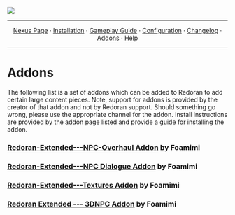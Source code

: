 <a href="https://youtu.be/ExK6EUGDjaA"><img src="https://i.imgur.com/GPhY3Jj.png" target="_blank"></a>

---

<p align="center">
  <a href="https://www.nexusmods.com/skyrimspecialedition/mods/80877">Nexus Page</a> ·
  <a href="README.md">Installation</a> ·
  <a href="GAMEPLAY.md">Gameplay Guide</a> ·
  <a href="CONFIGURATION.md">Configuration</a> ·
  <a href="CHANGELOG.md">Changelog</a> ·
  <a href="ADDONS.md">Addons</a> ·
  <a href="HELP.md">Help</a>
</p>

---

# Addons
The following list is a set of addons which can be added to Redoran to add certain large content pieces. Note, support for addons is provided by the creator of that addon and not by Redoran support. Should something go wrong, please use the appropriate channel for the addon. Install instructions are provided by the addon page listed and provide a guide for installing the addon.

### [Redoran-Extended---NPC-Overhaul Addon](https://github.com/Foamimi/Redoran-Extended---NPC-Overhaul/blob/main/README.md) by Foamimi

### [Redoran-Extended---NPC Dialogue Addon](https://github.com/Foamimi/Redoran-Extended---NPC-Dialogue/blob/main/README.md) by Foamimi

### [Redoran-Extended---Textures Addon](https://github.com/Foamimi/Redoran-Extended---Textures/blob/master/README.md) by Foamimi

### [Redoran Extended --- 3DNPC Addon](https://github.com/Foamimi/Redoran---3DNPC-Addon/blob/main/README.md) by Foamimi
